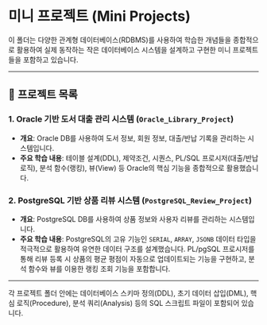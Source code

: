 
# 미니 프로젝트 (Mini Projects)

이 폴더는 다양한 관계형 데이터베이스(RDBMS)를 사용하여 학습한 개념들을 종합적으로 활용하여 실제 동작하는 작은 데이터베이스 시스템을 설계하고 구현한 미니 프로젝트들을 포함하고 있습니다.

---

## 🚀 프로젝트 목록

### 1. Oracle 기반 도서 대출 관리 시스템 (`Oracle_Library_Project`)
- **개요**: Oracle DB를 사용하여 도서 정보, 회원 정보, 대출/반납 기록을 관리하는 시스템입니다.
- **주요 학습 내용**: 테이블 설계(DDL), 제약조건, 시퀀스, PL/SQL 프로시저(대출/반납 로직), 분석 함수(랭킹), 뷰(View) 등 Oracle의 핵심 기능을 종합적으로 활용했습니다.

### 2. PostgreSQL 기반 상품 리뷰 시스템 (`PostgreSQL_Review_Project`)
- **개요**: PostgreSQL DB를 사용하여 상품 정보와 사용자 리뷰를 관리하는 시스템입니다.
- **주요 학습 내용**: PostgreSQL의 고유 기능인 `SERIAL`, `ARRAY`, `JSONB` 데이터 타입을 적극적으로 활용하여 유연한 데이터 구조를 설계했습니다. PL/pgSQL 프로시저를 통해 리뷰 등록 시 상품의 평균 평점이 자동으로 업데이트되는 기능을 구현하고, 분석 함수와 뷰를 이용한 랭킹 조회 기능을 포함합니다.

---

각 프로젝트 폴더 안에는 데이터베이스 스키마 정의(DDL), 초기 데이터 삽입(DML), 핵심 로직(Procedure), 분석 쿼리(Analysis) 등의 SQL 스크립트 파일이 포함되어 있습니다.

